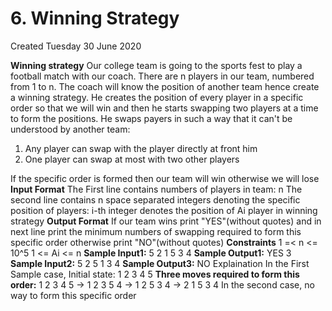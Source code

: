 # 6. Winning Strategy
Created Tuesday 30 June 2020

**Winning strategy**
Our college team is going to the sports fest to play a football match with our coach. There are n players in our team, numbered from 1 to n.
The coach will know the position of another team hence create a winning strategy. He creates the position of every player in a specific order so that we will win and then he starts swapping two players at a time to form the positions.
He swaps payers in such a way that it can't be understood by another team:

1. Any player can swap with the player directly at front him
2. One player can swap at most with two other players

If the specific order is formed then our team will win otherwise we will lose
**Input Format**
The First line contains numbers of players in team: n
The second line contains n space separated integers denoting the specific position of players: i-th integer denotes the position of Ai player in winning strategy
**Output Format**
If our team wins print "YES"(without quotes) and in next line print the minimum numbers of swapping required to form this specific order otherwise print "NO"(without quotes)
**Constraints**
1 =< n <= 10^5
1 <= Ai <= n
**Sample Input1:**
5
2 1 5 3 4
**Sample Output1:**
YES
3
**Sample Input2:**
5
2 5 1 3 4
**Sample Output3:**
NO
Explaination
In the First Sample case,
Initial state: 1 2 3 4 5
**Three moves required to form this order:**
1 2 3 4 5 -> 1 2 3 5 4 -> 1 2 5 3 4 -> 2 1 5 3 4
In the second case, no way to form this specific order

